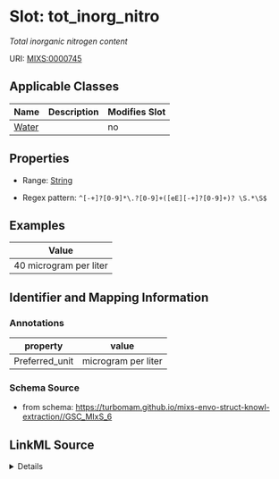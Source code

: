 # Slot: tot_inorg_nitro


_Total inorganic nitrogen content_



URI: [MIXS:0000745](https://w3id.org/mixs/0000745)



<!-- no inheritance hierarchy -->




## Applicable Classes

| Name | Description | Modifies Slot |
| --- | --- | --- |
[Water](Water.md) |  |  no  |







## Properties

* Range: [String](String.md)

* Regex pattern: `^[-+]?[0-9]*\.?[0-9]+([eE][-+]?[0-9]+)? \S.*\S$`






## Examples

| Value |
| --- |
| 40 microgram per liter |

## Identifier and Mapping Information





### Annotations

| property | value |
| --- | --- |
| Preferred_unit | microgram per liter |



### Schema Source


* from schema: https://turbomam.github.io/mixs-envo-struct-knowl-extraction//GSC_MIxS_6




## LinkML Source

<details>
```yaml
name: tot_inorg_nitro
annotations:
  Preferred_unit:
    tag: Preferred_unit
    value: microgram per liter
description: Total inorganic nitrogen content
title: total inorganic nitrogen
notes:
- inorganic
- nitrogen
- total
examples:
- value: 40 microgram per liter
from_schema: https://turbomam.github.io/mixs-envo-struct-knowl-extraction//GSC_MIxS_6
rank: 1000
slot_uri: MIXS:0000745
multivalued: false
alias: tot_inorg_nitro
domain_of:
- Water
range: string
required: false
recommended: false
pattern: ^[-+]?[0-9]*\.?[0-9]+([eE][-+]?[0-9]+)? \S.*\S$

```
</details>